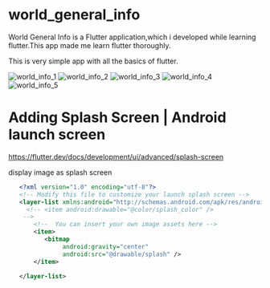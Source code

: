 # world_general_info

World General Info is a Flutter application,which i developed while learning flutter.This app made me learn flutter thoroughly.

This is very simple app with all the basics of flutter.

![world_info_1](https://user-images.githubusercontent.com/12398746/129587832-569f5d13-2853-446c-ac3b-78ab7a66274d.jpg)
![world_info_2](https://user-images.githubusercontent.com/12398746/129588004-1e797092-d021-4af5-b2ce-df5e022fd652.jpg)
![world_info_3](https://user-images.githubusercontent.com/12398746/129588014-7b027e56-42a7-4391-88c9-d16e1b299475.jpg)
![world_info_4](https://user-images.githubusercontent.com/12398746/129588028-aa2f5036-49c7-45f6-ab0a-3ea2fe72c30e.jpg)
![world_info_5](https://user-images.githubusercontent.com/12398746/129588030-c1d69eb4-6044-4c6c-a014-df5e089313ba.jpg)

# Adding Splash Screen | Android launch screen

https://flutter.dev/docs/development/ui/advanced/splash-screen

display image as splash screen
```xml
   <?xml version="1.0" encoding="utf-8"?>
   <!-- Modify this file to customize your launch splash screen -->
   <layer-list xmlns:android="http://schemas.android.com/apk/res/android">
     <!-- <item android:drawable="@color/splash_color" />
    -->
       <!--  You can insert your own image assets here -->
       <item>
          <bitmap
               android:gravity="center"
               android:src="@drawable/splash" />
       </item>

   </layer-list>
```


